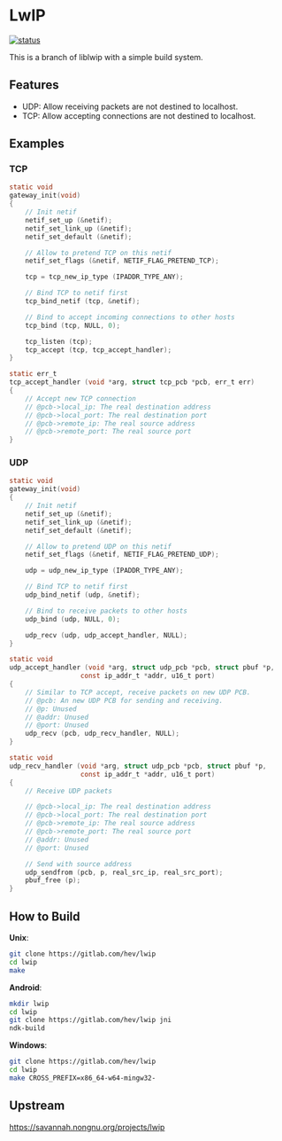 # LwIP

[![status](https://github.com/heiher/lwip/actions/workflows/build.yaml/badge.svg?branch=master&event=push)](https://github.com/heiher/lwip)

This is a branch of liblwip with a simple build system.

## Features

* UDP: Allow receiving packets are not destined to localhost.
* TCP: Allow accepting connections are not destined to localhost.

## Examples

### TCP

```c
static void
gateway_init(void)
{
    // Init netif
    netif_set_up (&netif);
    netif_set_link_up (&netif);
    netif_set_default (&netif);

    // Allow to pretend TCP on this netif
    netif_set_flags (&netif, NETIF_FLAG_PRETEND_TCP);

    tcp = tcp_new_ip_type (IPADDR_TYPE_ANY);

    // Bind TCP to netif first
    tcp_bind_netif (tcp, &netif);

    // Bind to accept incoming connections to other hosts
    tcp_bind (tcp, NULL, 0);

    tcp_listen (tcp);
    tcp_accept (tcp, tcp_accept_handler);
}

static err_t
tcp_accept_handler (void *arg, struct tcp_pcb *pcb, err_t err)
{
    // Accept new TCP connection
    // @pcb->local_ip: The real destination address
    // @pcb->local_port: The real destination port
    // @pcb->remote_ip: The real source address
    // @pcb->remote_port: The real source port
}
```

### UDP

```c
static void
gateway_init(void)
{
    // Init netif
    netif_set_up (&netif);
    netif_set_link_up (&netif);
    netif_set_default (&netif);

    // Allow to pretend UDP on this netif
    netif_set_flags (&netif, NETIF_FLAG_PRETEND_UDP);

    udp = udp_new_ip_type (IPADDR_TYPE_ANY);

    // Bind TCP to netif first
    udp_bind_netif (udp, &netif);

    // Bind to receive packets to other hosts
    udp_bind (udp, NULL, 0);

    udp_recv (udp, udp_accept_handler, NULL);
}

static void
udp_accept_handler (void *arg, struct udp_pcb *pcb, struct pbuf *p,
                  const ip_addr_t *addr, u16_t port)
{
    // Similar to TCP accept, receive packets on new UDP PCB.
    // @pcb: An new UDP PCB for sending and receiving.
    // @p: Unused
    // @addr: Unused
    // @port: Unused
    udp_recv (pcb, udp_recv_handler, NULL);
}

static void
udp_recv_handler (void *arg, struct udp_pcb *pcb, struct pbuf *p,
                  const ip_addr_t *addr, u16_t port)
{
    // Receive UDP packets

    // @pcb->local_ip: The real destination address
    // @pcb->local_port: The real destination port
    // @pcb->remote_ip: The real source address
    // @pcb->remote_port: The real source port
    // @addr: Unused
    // @port: Unused

    // Send with source address
    udp_sendfrom (pcb, p, real_src_ip, real_src_port);
    pbuf_free (p);
}
```

## How to Build

**Unix**:
```bash
git clone https://gitlab.com/hev/lwip
cd lwip
make
```

**Android**:
```bash
mkdir lwip
cd lwip
git clone https://gitlab.com/hev/lwip jni
ndk-build
```

**Windows**:
```bash
git clone https://gitlab.com/hev/lwip
cd lwip
make CROSS_PREFIX=x86_64-w64-mingw32-
```

## Upstream
https://savannah.nongnu.org/projects/lwip

[PROJECT_URL]: https://gitlab.com/hev/lwip/commits/master
[PIPELINE_STATUS]: https://gitlab.com/hev/lwip/badges/master/pipeline.svg
